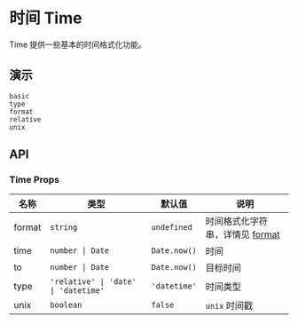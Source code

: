 # 时间 Time

Time 提供一些基本的时间格式化功能。

## 演示

```demo
basic
type
format
relative
unix
```

## API

### Time Props

| 名称 | 类型 | 默认值 | 说明 |
| --- | --- | --- | --- |
| format | `string` | `undefined` | 时间格式化字符串，详情见 [format](https://date-fns.org/v2.23.0/docs/format) |
| time | `number \| Date` | `Date.now()` | 时间 |
| to | `number \| Date` | `Date.now()` | 目标时间 |
| type | `'relative' \| 'date' \| 'datetime'` | `'datetime'` | 时间类型 |
| unix | `boolean` | `false` | `unix` 时间戳 |
